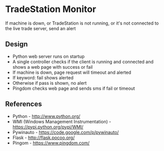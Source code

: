 TradeStation Monitor
====================
If machine is down, or TradeStation is not running, or it's not connected to the live trade server, send an alert

Design
------
* Python web server runs on startup
* A single controller checks if the client is running and connected and shows a web page with success or fail
* If machine is down, page request will timeout and alerted
* If keyword: fail shows alerted
* Otherwise if pass is shown, no alert
* Pingdom checks web page and sends sms if fail or timeout

References
----------
* Python - http://www.python.org/
* WMI (Windows Management Instrumentation) - https://pypi.python.org/pypi/WMI/
* Pywinauto - https://code.google.com/p/pywinauto/
* Flask - http://flask.pocoo.org/
* Pingom - https://www.pingdom.com/
